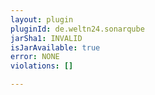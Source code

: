 ```yaml
---
layout: plugin
pluginId: de.weltn24.sonarqube
jarSha1: INVALID
isJarAvailable: true
error: NONE
violations: []

---
```

